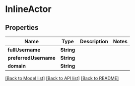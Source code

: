 # InlineActor

## Properties
Name | Type | Description | Notes
------------ | ------------- | ------------- | -------------
**fullUsername** | **String** |  | 
**preferredUsername** | **String** |  | 
**domain** | **String** |  | 

[[Back to Model list]](../README.md#documentation-for-models) [[Back to API list]](../README.md#documentation-for-api-endpoints) [[Back to README]](../README.md)


